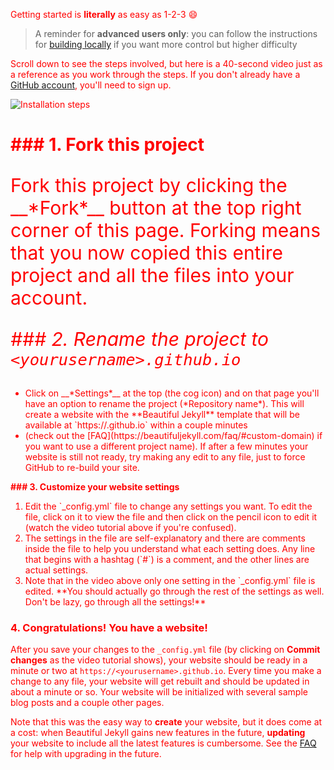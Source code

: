Getting started is *literally* as easy as 1-2-3 :smile:

> A reminder for *advanced users only*: you can follow the instructions for [building locally](https://beautifuljekyll.com/getstarted/#install-steps-hard) if you want more control but higher difficulty

Scroll down to see the steps involved, but here is a 40-second video just as a reference as you work through the steps. If you don't already have a [GitHub account](https://github.com/join), you'll need to sign up.

![Installation steps](assets/img/install-steps.gif)

<div  class="gs-section-01" markdown="1">


<h1>### 1. Fork this project</h1>

<p>Fork this project by clicking the __*Fork*__ button at the top right corner of this page. Forking means that you now copied this entire project and all the files into your account.</p>
</body>

</div>


<div class="gs-section-01" markdown="1">

<strong>### 2. Rename the project to `<yourusername>.github.io`</strong>
<body>
<ul>
<li>Click on __*Settings*__ at the top (the cog icon) and on that page you'll have an option to rename the project (*Repository name*). This will create a website with the **Beautiful Jekyll** template that will be available at `https://<yourusername>.github.io` within a couple minutes</li>
<li>(check out the [FAQ](https://beautifuljekyll.com/faq/#custom-domain) if you want to use a different project name). If after a few minutes your website is still not ready, try making any edit to any file, just to force GitHub to re-build your site.</li>
</ul>
<body>
</div>


<div class="gs-section-03" markdown="1">

<em>### 3. Customize your website settings</em>
<ol>
<li>Edit the `_config.yml` file to change any settings you want. To edit the file, click on it to view the file and then click on the pencil icon to edit it (watch the video tutorial above if you're confused).</li>  
<li>The settings in the file are self-explanatory and there are comments inside the file to help you understand what each setting does. Any line that begins with a hashtag (`#`) is a comment, and the other lines are actual settings.</li>
<li>Note that in the video above only one setting in the `_config.yml` file is edited. **You should actually go through the rest of the settings as well. Don't be lazy, go through all the settings!**</li>
</ol>
</div>

### 4. Congratulations! You have a website!

After you save your changes to the `_config.yml` file (by clicking on *Commit changes* as the video tutorial shows), your website should be ready in a minute or two at `https://<yourusername>.github.io`. Every time you make a change to any file, your website will get rebuilt and should be updated in about a minute or so. Your website will be initialized with several sample blog posts and a couple other pages.

Note that this was the easy way to *create* your website, but it does come at a cost: when Beautiful Jekyll gains new features in the future, *updating* your website to include all the latest features is cumbersome. See the [FAQ](https://beautifuljekyll<style>.com/faq/#updating) for help with upgrading in the future.



<style>

.gs-section-01 h1 { 
     color: red }
.gs-section-01 p {
     font-size: 30px;
}
  
body {
  color: #FF0000;
}  
  
strong {
  font-weight: normal;
  font-style: italic; 
}  
  
em {
  font-weight: bold;
  font-style: normal;
}  
  

</style>

